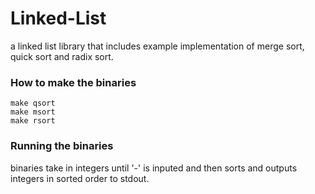 # Linked-List
a linked list library that includes example implementation of merge sort, quick sort and radix sort.

### How to make the binaries
```
make qsort
make msort
make rsort
```

### Running the binaries
binaries take in integers until '-' is inputed and then sorts and outputs integers in sorted order to stdout.
